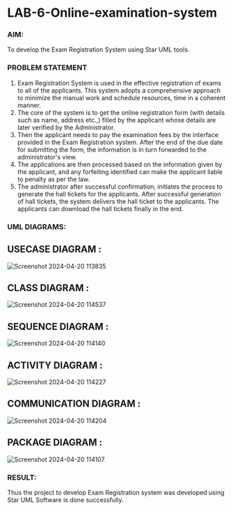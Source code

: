 
# LAB-6-Online-examination-system
### AIM:
To develop the Exam Registration System using Star UML tools.
### PROBLEM STATEMENT
1. Exam Registration System is used in the effective registration of exams to all of the
applicants. This system adopts a comprehensive approach to minimize the manual work and
schedule resources, time in a coherent manner.
2. The core of the system is to get the online registration form (with details such as name,
address etc.,) filled by the applicant whose details are later verified by the Administrator.
3. Then the applicant needs to pay the examination fees by the interface provided in the
Exam Registration system. After the end of the due date for submitting the form, the
information is in turn forwarded to the administrator's view.
4. The applications are then processed based on the information given by the applicant,
and any forfeiting identified can make the applicant liable to penalty as per the law.
5. The administrator after successful confirmation, initiates the process to generate the
hall tickets for the applicants. After successful generation of hall tickets, the system delivers
the hall ticket to the applicants. The applicants can download the hall tickets finally in the end.
### UML DIAGRAMS:

## USECASE DIAGRAM :
![Screenshot 2024-04-20 113835](https://github.com/23003324/LAB-6-Online-examination-system/assets/140035234/ce4dbc43-596c-4272-b576-94ab4a98dd03)


## CLASS DIAGRAM :
![Screenshot 2024-04-20 114537](https://github.com/23003324/LAB-6-Online-examination-system/assets/140035234/a4cc032f-e41f-485d-b32d-200d2e67e3db)


## SEQUENCE DIAGRAM :
![Screenshot 2024-04-20 114140](https://github.com/23003324/LAB-6-Online-examination-system/assets/140035234/d97301f1-b1b4-42b7-bdcb-cfc3e930752d)


## ACTIVITY DIAGRAM :
![Screenshot 2024-04-20 114227](https://github.com/23003324/LAB-6-Online-examination-system/assets/140035234/aea51de1-0a29-4f3e-8f8b-852c242a4eed)


## COMMUNICATION DIAGRAM :
![Screenshot 2024-04-20 114204](https://github.com/23003324/LAB-6-Online-examination-system/assets/140035234/0d05b1f6-3c25-4ad3-a59d-7b836a851281)


## PACKAGE DIAGRAM :
![Screenshot 2024-04-20 114107](https://github.com/23003324/LAB-6-Online-examination-system/assets/140035234/9d521745-cc0c-4b2b-9103-0763bc061bee)




### RESULT:
Thus the project to develop Exam Registration system was developed using Star UML
Software is done successfully.

